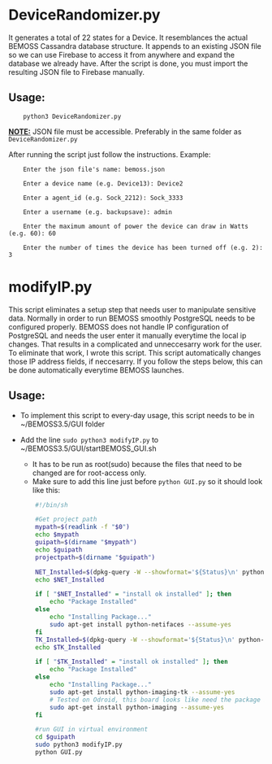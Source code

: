 # DeviceRandomizer.py
It generates a total of 22 states for a Device. It resemblances the actual BEMOSS Cassandra database structure. It appends to an existing JSON file so we can use Firebase to access it from anywhere and expand the database we already have. After the script is done, you must import the resulting JSON file to Firebase manually.

## Usage:
```
    python3 DeviceRandomizer.py
```
<u><b>NOTE:</b></u> JSON file must be accessible. Preferably in the same folder as <code>DeviceRandomizer.py</code>

After running the script just follow the instructions.
Example:
```
    Enter the json file's name: bemoss.json

    Enter a device name (e.g. Device13): Device2

    Enter a agent_id (e.g. Sock_2212): Sock_3333

    Enter a username (e.g. backupsave): admin

    Enter the maximum amount of power the device can draw in Watts (e.g. 60): 60

    Enter the number of times the device has been turned off (e.g. 2): 3
```

# modifyIP.py
This script eliminates a setup step that needs user to manipulate sensitive data. Normally in order to run BEMOSS smoothly PostgreSQL needs to be configured properly. BEMOSS does not handle IP configuration of PostgreSQL and needs the user enter it manually everytime the local ip changes. That results in a complicated and unneccesarry work for the user. To eliminate that work, I wrote this script. This script automatically changes those IP address fields, if neccesarry. If you follow the steps below, this can be done automatically everytime BEMOSS launches.

## Usage:
- To implement this script to every-day usage, this script needs to be in ~/BEMOSS3.5/GUI folder
- Add the line <code>sudo python3 modifyIP.py</code> to ~/BEMOSS3.5/GUI/startBEMOSS_GUI.sh
    - It has to be run as root(sudo) because the files that need to be changed are for root-access only.
    - Make sure to add this line just before <code>python GUI.py</code> so it should look like this:

    ```bash
        #!/bin/sh

        #Get project path
        mypath=$(readlink -f "$0")
        echo $mypath
        guipath=$(dirname "$mypath")
        echo $guipath
        projectpath=$(dirname "$guipath")

        NET_Installed=$(dpkg-query -W --showformat='${Status}\n' python-netifaces|grep "install ok      installed")
        echo $NET_Installed

        if [ "$NET_Installed" = "install ok installed" ]; then
        	echo "Package Installed"
        else
        	echo "Installing Package..."
        	sudo apt-get install python-netifaces --assume-yes
        fi
        TK_Installed=$(dpkg-query -W --showformat='${Status}\n' python-imaging-tk|grep "install ok      installed")
        echo $TK_Installed

        if [ "$TK_Installed" = "install ok installed" ]; then
        	echo "Package Installed"
        else
        	echo "Installing Package..."
        	sudo apt-get install python-imaging-tk --assume-yes
        	# Tested on Odroid, this board looks like need the package below.
        	sudo apt-get install python-imaging --assume-yes
        fi

        #run GUI in virtual environment
        cd $guipath
        sudo python3 modifyIP.py
        python GUI.py
    ```